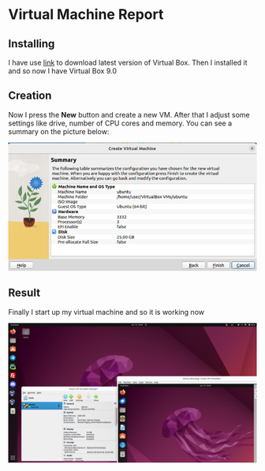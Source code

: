 # Virtual Machine Report

## Installing

I have use [link](https://www.virtualbox.org/wiki/Linux_Downloads) to download latest version of Virtual Box.
Then I installed it and so now I have Virtual Box 9.0

## Creation

Now I press the **New** button and create a new VM. After that I adjust some settings like drive, number of CPU cores and memory. You can see a summary on the picture below:

![Summary](lab7/photo_2023-10-18_09-32-25.jpg)

## Result

Finally I start up my virtual machine and so it is working now

![Result](lab7/Screenshot.png)
